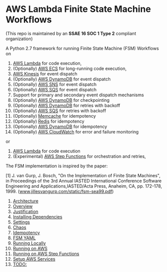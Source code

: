 <!--
Copyright 2016-2017 Workiva Inc.

Licensed under the Apache License, Version 2.0 (the "License");
you may not use this file except in compliance with the License.
You may obtain a copy of the License at

    http://www.apache.org/licenses/LICENSE-2.0

Unless required by applicable law or agreed to in writing, software
distributed under the License is distributed on an "AS IS" BASIS,
WITHOUT WARRANTIES OR CONDITIONS OF ANY KIND, either express or implied.
See the License for the specific language governing permissions and
limitations under the License.
-->

# AWS Lambda Finite State Machine Workflows

(This repo is maintained by an **SSAE 16 SOC 1 Type 2** compliant organization)

A Python 2.7 framework for running Finite State Machine (FSM) Workflows on 

1. [AWS Lambda](https://aws.amazon.com/lambda/) for code execution,
1. (Optionally) [AWS ECS](https://aws.amazon.com/ecs/) for long-running code execution,
1. [AWS Kinesis](https://aws.amazon.com/kinesis/) for event dispatch
1. (Optionally) [AWS DynamoDB](https://aws.amazon.com/dynamodb/) for event dispatch
1. (Optionally) [AWS SNS](https://aws.amazon.com/sns/) for event dispatch
1. (Optionally) [AWS SQS](https://aws.amazon.com/sqs/) for event dispatch
1. Support for primary and secondary event dispatch mechanisms
1. (Optionally) [AWS DynamoDB](https://aws.amazon.com/dynamodb/) for checkpointing
1. (Optionally) [AWS DynamoDB](https://aws.amazon.com/dynamodb/) for retries with backoff
1. (Optionally) [AWS SQS](https://aws.amazon.com/sqs/) for retries with backoff
1. (Optionally) [Memcache](https://aws.amazon.com/elasticache/) for idempotency
1. (Optionally) [Redis](https://aws.amazon.com/elasticache/) for idempotency
1. (Optionally) [AWS DynamoDB](https://aws.amazon.com/dynamodb/) for idempotency
1. (Optionally) [AWS CloudWatch](https://aws.amazon.com/cloudwatch/) for error and failure monitoring

or 

1. [AWS Lambda](https://aws.amazon.com/lambda/) for code execution
1. (Experimental) [AWS Step Functions](https://aws.amazon.com/step-functions/) for orchestration and retries,


The FSM implementation is inspired by the paper:

[1] J. van Gurp, J. Bosch, "On the Implementation of Finite State Machines", in Proceedings of the 3rd Annual IASTED
    International Conference Software Engineering and Applications,IASTED/Acta Press, Anaheim, CA, pp. 172-178, 1999.
    (www.jillesvangurp.com/static/fsm-sea99.pdf)

1. [Architecture](docs/ARCHITECTURE.md)
1. [Overview](docs/OVERVIEW.md)
1. [Justification](docs/JUSTIFICATION.md)
1. [Installing Dependencies](docs/INSTALL.md)
1. [Settings](docs/SETTINGS.md)
1. [Chaos](docs/CHAOS.md)
1. [Idempotency](docs/IDEMPOTENCY.md)
1. [FSM YAML](docs/YAML.md)
1. [Running Locally](docs/LOCAL.md)
1. [Running on AWS](docs/AWS.md)
1. [Running on AWS Step Functions](docs/STEP.md)
1. [Setup AWS Services](docs/SETUP.md)
1. [TODO:](docs/TODO.md)


    
